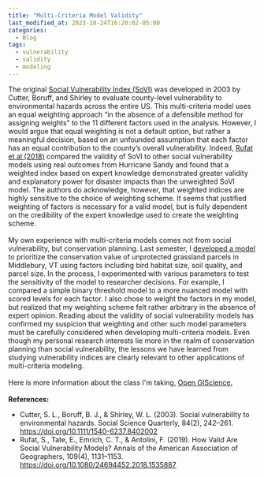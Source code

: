 ```yaml
---
title: "Multi-Criteria Model Validity"
last_modified_at: 2023-10-24T16:20:02-05:00
categories:
  - Blog
tags:
  - vulnerability
  - validity
  - modeling
---
```

The original [Social Vulnerability Index (SoVI)](https://doi.org/10.1111/1540-6237.8402002) was developed in 2003 by Cutter, Boruff, and Shirley to evaluate county-level vulnerability to environmental hazards across the entire US.
This multi-criteria model uses an equal weighting approach “in the absence of a defensible method for assigning weights” to the 11 different factors used in the analysis.
However, I would argue that equal weighting is not a default option, but rather a meaningful decision, based on an unfounded assumption that each factor has an equal contribution to the county’s overall vulnerability.
Indeed, [Rufat et al (2018)](https://doi.org/10.1080/24694452.2018.1535887) compared the validity of SoVI to other social vulnerability models using real outcomes from Hurricane Sandy and found that a weighted index based on expert knowledge demonstrated greater validity and explanatory power for disaster impacts than the unweighted SoVI model.
The authors do acknowledge, however, that weighted indices are highly sensitive to the choice of weighting scheme.
It seems that justified weighting of factors is necessary for a valid model, but is fully dependent on the credibility of the expert knowledge used to create the weighting scheme.\
\
My own experience with multi-criteria models comes not from social vulnerability, but conservation planning.
Last semester, I [developed a model](https://drive.google.com/file/d/1ExbT47wo5-ezNi7tShup6tHS49cf35mr/view?usp=sharing) to prioritize the conservation value of unprotected grassland parcels in Middlebury, VT using factors including bird habitat size, soil quality, and parcel size.
In the process, I experimented with various parameters to test the sensitivity of the model to researcher decisions.
For example, I compared a simple binary threshold model to a more nuanced model with scored levels for each factor.
I also chose to weight the factors in my model, but realized that my weighting scheme felt rather arbitrary in the absence of expert opinion.
Reading about the validity of social vulnerability models has confirmed my suspicion that weighting and other such model parameters must be carefully considered when developing multi-criteria models.
Even though my personal research interests lie more in the realm of conservation planning than social vulnerability, the lessons we have learned from studying vulnerability indices are clearly relevant to other applications of multi-criteria modeling.\
\
Here is more information about the class I'm taking, [Open GIScience.](http://opengisci.github.io)\
\
**References:**
- Cutter, S. L., Boruff, B. J., & Shirley, W. L. (2003). Social vulnerability to environmental hazards. Social Science Quarterly, 84(2), 242–261. https://doi.org/10.1111/1540-6237.8402002
- Rufat, S., Tate, E., Emrich, C. T., & Antolini, F. (2019). How Valid Are Social Vulnerability Models? Annals of the American Association of Geographers, 109(4), 1131–1153. https://doi.org/10.1080/24694452.2018.1535887

